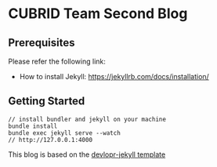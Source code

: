 # CUBRID Team Second Blog

## Prerequisites
Please refer the following link:
- How to install Jekyll: https://jekyllrb.com/docs/installation/

## Getting Started
````
// install bundler and jekyll on your machine
bundle install
bundle exec jekyll serve --watch
// http://127.0.0.1:4000
````

This blog is based on the [devlopr-jekyll template](https://github.com/sujaykundu777/devlopr-jekyll)

